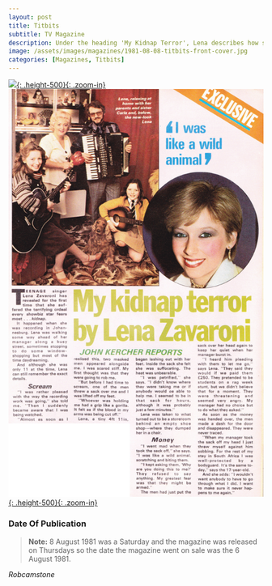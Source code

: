 ```yaml
---
layout: post
title: Titbits
subtitle: TV Magazine
description: Under the heading 'My Kidnap Terror', Lena describes how she was abducted by students in Johannesburg during rag week. She tells how her manager paid a £250 ransom for her release. Click to view full article.
image: /assets/images/magazines/1981-08-08-titbits-front-cover.jpg
categories: [Magazines, Titbits]
---
```


[![](/assets/images/magazines/1981-08-08-titbits-front-cover.jpg){: .height-500}{: .zoom-in}](/assets/images/magazines/1981-08-08-titbits-front-cover.jpg)
[![](/assets/images/magazines/1981-08-08-titbits-inside.png){: .height-500}{: .zoom-in}](/assets/images/magazines/1981-08-08-titbits-inside.png)

### Date Of Publication
> **Note:** 8 August 1981 was a Saturday and the magazine was released on Thursdays so the date the magazine went on sale was the 6 August 1981.

<cite>Robcamstone</cite>

<style>
.dt-published {display: none;}
.post-meta:after {content: "Week Ending 8 August 1981";}
.height-adjust1 {width:auto; height:350px;}
.height-adjust2 {width:auto; height:307px;}
.adjust {margin-left:340px;}
</style>

